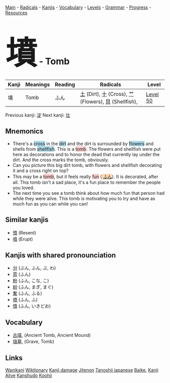<style> bigfont {font-size: 100px}</style>
[Main](../README.md) -
[Radicals](../radicals.md) -
[Kanjis](../kanjis.md) -
[Vocabulary](../vocabulary.md) -
[Levels](../levels.md) -
[Grammar](../grammar.md) - 
[Progress](../progress.md) -
[Resources](../resources.md)
# <bigfont> 墳</bigfont> - Tomb 

| Kanji | Meanings | Reading | Radicals | Level |
| --- | --- | --- | --- | --- |
| 墳 | Tomb | ふん | [土](../radicals/土.md) (Dirt), [十](../radicals/十.md) (Cross), [艹](../radicals/艹.md) (Flowers), [貝](../radicals/貝.md) (Shellfish),  | [Level 50](../levels/wk_level50.md) |

Previous kanji: [淀](淀.md) Next kanji: [壮](壮.md) 

## Mnemonics
 * There's a <span style="background-color:#ADD8E6"> cross</span> in the <span style="background-color:#ADD8E6"> dirt</span> and the dirt is surrounded by <span style="background-color:#ADD8E6"> flowers</span> and shells from <span style="background-color:#ADD8E6"> shellfish</span>. This is a <span style="background-color:#ffcccb"> tomb</span>. The flowers and shellfish were put here as decorations and to honor the dead that currently lay under the dirt. And the cross marks the tomb, obviously.
* Can you picture this big dirt tomb, with flowers and shellfish decorating it and a cross right on top?
* This may be a <span style="background-color:#ffcccb"> tomb</span>, but it feels really <span style="background-color:#ffcccb"> fun</span> (<span style="background-color:#fed8b1"> [ふん](https://jisho.org/search/ふん)</span>). It is decorated, after all. This tomb isn't a sad place, it's a fun place to remember the people you loved.
* The next time you see a tomb think about how much fun that person had while they were alive. This tomb is motivating you to try and have as much fun as you can while you can!


## Similar kanjis
 * [憤](憤.md) (Resent)
* [噴](噴.md) (Erupt)



## Kanjis with shared pronounciation
 * [分](分.md) (ぶん, ふん, ぶ, わ)
* [雰](雰.md) (ふん)
* [粉](粉.md) (ふん, こな, こ)
* [紛](紛.md) (ふん, まぎ, まぐ)
* [奮](奮.md) (ふん, ふる)
* [噴](噴.md) (ふん, ふ)
* [憤](憤.md) (ふん, いきどお)



## Vocabulary
 * [古墳](../vocabulary/墳.md), (Ancient Tomb, Ancient Mound)
* [墳墓](../vocabulary/墳.md), (Grave, Tomb)




## Links 


[Wanikani](https://www.wanikani.com/kanji/墳)
[Wiktionary](https://en.wiktionary.org/wiki/墳)
[Kanji damage](http://www.kanjidamage.com/kanji/search?utf8=✓&q=墳)
[Jitenon](https://jitenon.com/kanji/墳)
[Tanoshii japanese](https://www.tanoshiijapanese.com/dictionary/kanji.cfm?k=墳)
[Baike](https://baike.baidu.com/item/墳),
[Kanji Alive](https://app.kanjialive.com/墳)
[Kanshudo](https://www.kanshudo.com/searchmn?q=墳)
[Koohii](https://kanji.koohii.com/study/kanji/墳)
